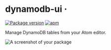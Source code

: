 # dynamodb-ui &middot;
[![Package version](https://img.shields.io/apm/v/dynamodb-ui.svg)](https://atom.io/packages/dynamodb-ui)
[![apm](https://img.shields.io/apm/l/dynamodb-ui.svg?style=flat-square)]()

Manage DynamoDB tables from your Atom editor.  

![A screenshot of your package](https://raw.githubusercontent.com/awspilot/ractive-dynamodb-ui/master/demo/screenshot1.png)
